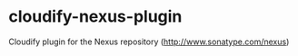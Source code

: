 cloudify-nexus-plugin
=====================

Cloudify plugin for the Nexus repository (http://www.sonatype.com/nexus)
